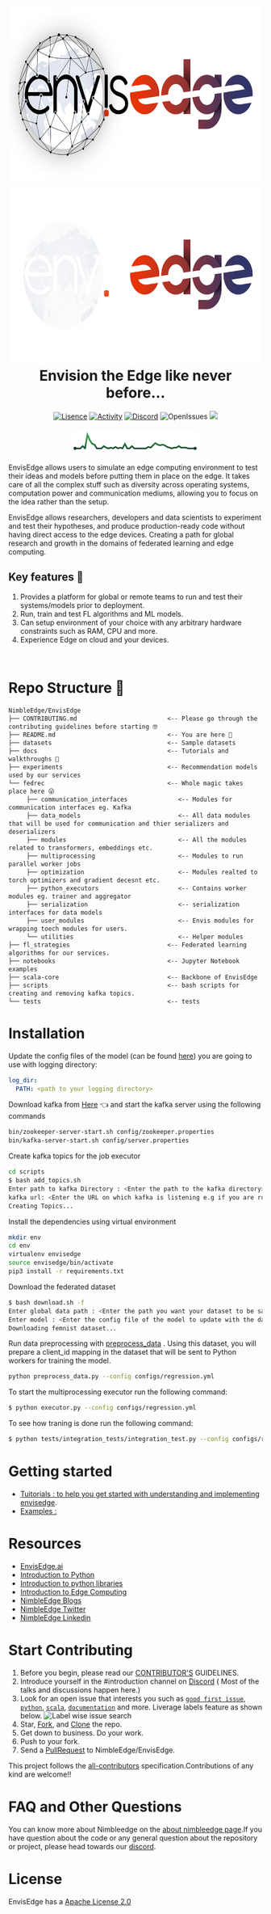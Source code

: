 <h1 align="center">

  <br>
  <img src="./assets/envisedge-banner-dark.png#gh-light-mode-only" alt="EnvisEdge"/ height="350" width="700">
  <img src="./assets/envisedge-banner-light.png#gh-dark-mode-only" alt="EnvisEdge"/ height="350" width="700">
  <br>
  Envision the Edge like never before...
  <br>

</h1>

<p align="center">
<a href=""><img src="https://img.shields.io/github/license/NimbleEdge/EnvisEdge?style=plastic" alt="Lisence"></a>
<a href=""><img src="https://img.shields.io/github/last-commit/NimbleEdge/EnvisEdge?style=plastic" alt="Activity"></a>
<a href="https://nimbleedge.ai/discord"><img src="https://img.shields.io/discord/889803721339445288?color=purple&label=Discord&style=plastic" alt="Discord"></a>
<img src="https://img.shields.io/github/issues/NimbleEdge/EnvisEdge?style=plastic&color=blue" alt="OpenIssues">
<a href=""><img src="https://github.com/NimbleEdge/EnvisEdge/actions/workflows/codeql-analysis.yml/badge.svg"></a>  

<br>
<br>
<a href="https://github.com/NimbleEdge/EnvisEdge/pulse"><img src="./assets/sparkline-banner.png" alt="Sparkline"/ height="50" width="250"></a>
<br>  
</p>

EnvisEdge allows users to simulate an edge computing environment to test their ideas and models before putting them in place on the edge. It takes care of all the complex stuff such as diversity across operating systems, computation power and communication mediums, allowing you to focus on the idea rather than the setup.

EnvisEdge allows researchers, developers and data scientists to experiment and test their hypotheses, and produce production-ready code without having direct access to the edge devices. Creating a path for global research and growth in the domains of federated learning and edge computing.


## Key features :star2:  

1. Provides a platform for global or remote teams to run and test their systems/models prior to deployment.
2. Run, train and test FL algorithms and ML models.
3. Can setup environment of your choice with any arbitrary hardware constraints such as RAM, CPU and more.
4. Experience Edge on cloud and your devices.
<br>



# Repo Structure 🏢

 ```
NimbleEdge/EnvisEdge
├── CONTRIBUTING.md                         <-- Please go through the contributing guidelines before starting 🤓
├── README.md                               <-- You are here 📌
├── datasets                                <-- Sample datasets
├── docs                                    <-- Tutorials and walkthroughs 🧐
├── experiments                             <-- Recommendation models used by our services
└── fedrec                                  <-- Whole magic takes place here 😜
      ├── communication_interfaces              <-- Modules for communication interfaces eg. Kafka
      ├── data_models                           <-- All data modules that will be used for communication and thier serializers and  deserializers
      ├── modules                               <-- All the modules related to transformers, embeddings etc.
      ├── multiprocessing                       <-- Modules to run parallel worker jobs
      ├── optimization                          <-- Modules realted to torch optimizers and gradient decesnt etc.
      ├── python_executors                      <-- Contains worker modules eg. trainer and aggregator
      ├── serialization                         <-- serialization interfaces for data models
      ├── user_modules                          <-- Envis modules for wrapping toech modules for users.
      └── utilities                             <-- Helper modules
├── fl_strategies                           <-- Federated learning algorithms for our services.
├── notebooks                               <-- Jupyter Notebook examples
├── scala-core                              <-- Backbone of EnvisEdge
├── scripts                                 <-- bash scripts for creating and removing kafka topics.
└── tests                                   <-- tests
```

# Installation
Update the config files of the model (can be found [here](https://github.com/NimbleEdge/EnvisEdge/tree/main/configs)) you are going to use with logging directory:

```yml
log_dir:
  PATH: <path to your logging directory>
```

Download kafka from [Here](https://www.apache.org/dyn/closer.cgi?path=/kafka/3.1.0/kafka_2.13-3.1.0.tgz) 👈
and start the kafka server using the following commands

```bash
bin/zookeeper-server-start.sh config/zookeeper.properties
bin/kafka-server-start.sh config/server.properties
```
Create kafka topics for the job executor

```bash
cd scripts
$ bash add_topics.sh
Enter path to kafka Directory : <Enter the path to the kafka directory>
kafka url: <Enter the URL on which kafka is listening e.g if you are running it on localhost it would be 127.0.0.1>
Creating Topics...
```
Install the dependencies using virtual environment
```bash
mkdir env
cd env
virtualenv envisedge
source envisedge/bin/activate
pip3 install -r requirements.txt
```

Download the federated dataset

```bash
$ bash download.sh -f
Enter global data path : <Enter the path you want your dataset to be saved>
Enter model : <Enter the config file of the model to update with the dataset path>
Downloading femnist dataset...
```

Run data preprocessing with [preprocess_data](preprocess_data.py) . Using this dataset, you will prepare a client_id mapping in the dataset that will be sent to Python workers for training the model.
```bash
python preprocess_data.py --config configs/regression.yml
```

To start the multiprocessing executor run the following command:

```bash
$ python executor.py --config configs/regression.yml
```
To see how traning is done run the following command:
```bash
$ python tests/integration_tests/integration_test.py --config configs/regression.yml
```
# Getting started
* [Tuitorials : to help you get started with understanding and implementing envisedge](https://github.com/NimbleEdge/EnvisEdge/tree/main/docs/source/tutorials).
* [Examples : ]()

# Resources
* [EnvisEdge.ai](https://docs.nimbleedge.ai/)
* [Introduction to Python](https://docs.python.org/3/tutorial/)
* [Introduction to python libraries]()
* [Introduction to Edge Computing](https://www.coursera.org/lecture/iot-wireless-cloud-computing/5-10-edge-computing-pOK8T)
* [NimbleEdge Blogs](https://blog.nimbleedge.ai/)
* [NimbleEdge Twitter](https://twitter.com/nimbleedgeinc?s=11&t=EAZr_ENlCYqBi6qxGz394w)
* [NimbleEdge Linkedin](https://www.linkedin.com/company/nimbleedge/)




# Start Contributing

1. Before you begin, please read our [CONTRIBUTOR'S](https://github.com/NimbleEdge/EnvisEdge/blob/main/CONTRIBUTING.md) GUIDELINES.
2. Introduce yourself in the #introduction channel on [Discord](https://nimbleedge.ai/discord) ( Most of the talks and discussions happen here.)
3. Look for an open issue that interests you such as [`good first issue`](https://github.com/NimbleEdge/EnvisEdge/labels/good%20first%20issue), [`python`](https://github.com/NimbleEdge/EnvisEdge/labels/python), [`scala`](https://github.com/NimbleEdge/EnvisEdge/labels/scala), [`documentation`](https://github.com/NimbleEdge/EnvisEdge/labels/documentation%20%F0%9F%93%83) and more. Liverage labels feature as shown below.
![Label wise issue search](https://github.com/shaistha24/EnvisEdge/blob/main/assets/issues.gif)
4. Star, [Fork](https://docs.github.com/en/enterprise-server@3.4/get-started/quickstart/fork-a-repo), and [Clone](https://docs.github.com/en/enterprise-server@3.4/get-started/quickstart/fork-a-repo#cloning-your-forked-repository) the repo.
5. Get down to business. Do your work.
6. Push to your fork.
7. Send a [PullRequest](https://docs.github.com/en/pull-requests) to NimbleEdge/EnvisEdge.</br>

This project follows the [all-contributors](https://github.com/NimbleEdge/EnvisEdge/blob/main/CONTRIBUTING.md) specification.Contributions of any kind are welcome!!

# FAQ and Other Questions
You can know more about Nimbleedge on the [about nimbleedge page](https://www.nimbleedge.ai/about-us).If you have question about the code or any general question about the repository or project, please head towards our [discord](https://nimbleedge.ai/discord).

# License
EnvisEdge has a [Apache License 2.0](https://github.com/NimbleEdge/EnvisEdge/blob/refactor-user-module/LICENSE)
